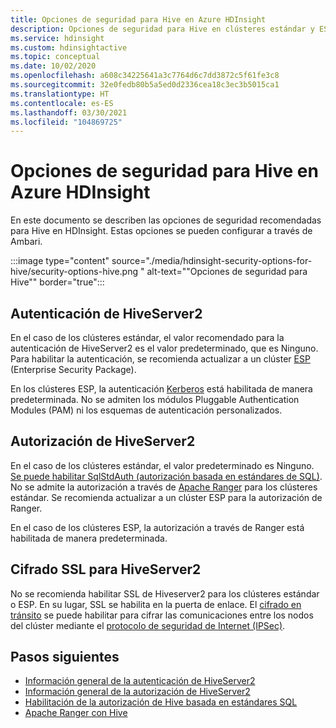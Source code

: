 ```yaml
---
title: Opciones de seguridad para Hive en Azure HDInsight
description: Opciones de seguridad para Hive en clústeres estándar y ESP.
ms.service: hdinsight
ms.custom: hdinsightactive
ms.topic: conceptual
ms.date: 10/02/2020
ms.openlocfilehash: a608c34225641a3c7764d6c7dd3872c5f61fe3c8
ms.sourcegitcommit: 32e0fedb80b5a5ed0d2336cea18c3ec3b5015ca1
ms.translationtype: HT
ms.contentlocale: es-ES
ms.lasthandoff: 03/30/2021
ms.locfileid: "104869725"
---
```

# <a name="security-options-for-hive-in-azure-hdinsight"></a>Opciones de seguridad para Hive en Azure HDInsight

En este documento se describen las opciones de seguridad recomendadas para Hive en HDInsight. Estas opciones se pueden configurar a través de Ambari.

:::image type="content" source="./media/hdinsight-security-options-for-hive/security-options-hive.png " alt-text="&quot;Opciones de seguridad para Hive&quot;" border="true":::

## <a name="hiveserver2-authentication"></a>Autenticación de HiveServer2

En el caso de los clústeres estándar, el valor recomendado para la autenticación de HiveServer2 es el valor predeterminado, que es Ninguno. Para habilitar la autenticación, se recomienda actualizar a un clúster [ESP](../domain-joined/hdinsight-security-overview.md) (Enterprise Security Package). 

En los clústeres ESP, la autenticación [Kerberos](https://web.mit.edu/Kerberos/) está habilitada de manera predeterminada. No se admiten los módulos Pluggable Authentication Modules (PAM) ni los esquemas de autenticación personalizados.

## <a name="hiveserver2-authorization"></a>Autorización de HiveServer2

En el caso de los clústeres estándar, el valor predeterminado es Ninguno. [Se puede habilitar SqlStdAuth (autorización basada en estándares de SQL)](https://cwiki.apache.org/confluence/display/Hive/SQL+Standard+based+hive+authorization). No se admite la autorización a través de [Apache Ranger](https://ranger.apache.org/) para los clústeres estándar. Se recomienda actualizar a un clúster ESP para la autorización de Ranger. 

En el caso de los clústeres ESP, la autorización a través de Ranger está habilitada de manera predeterminada. 


## <a name="ssl-encryption-for-hiveserver2"></a>Cifrado SSL para HiveServer2

No se recomienda habilitar SSL de Hiveserver2 para los clústeres estándar o ESP. En su lugar, SSL se habilita en la puerta de enlace. El [cifrado en tránsito](../domain-joined/encryption-in-transit.md) se puede habilitar para cifrar las comunicaciones entre los nodos del clúster mediante el [protocolo de seguridad de Internet (IPSec)](https://en.wikipedia.org/wiki/IPsec).


## <a name="next-steps"></a>Pasos siguientes
* [Información general de la autenticación de HiveServer2](https://cwiki.apache.org/confluence/display/Hive/Setting+up+HiveServer2#SettingUpHiveServer2-Authentication/SecurityConfiguration)
* [Información general de la autorización de HiveServer2](https://cwiki.apache.org/confluence/display/Hive/LanguageManual+Authorization)
* [Habilitación de la autorización de Hive basada en estándares SQL](https://community.cloudera.com/t5/Community-Articles/Getting-started-with-SQLStdAuth/ta-p/244263)
* [Apache Ranger con Hive](../domain-joined/apache-domain-joined-run-hive.md)
